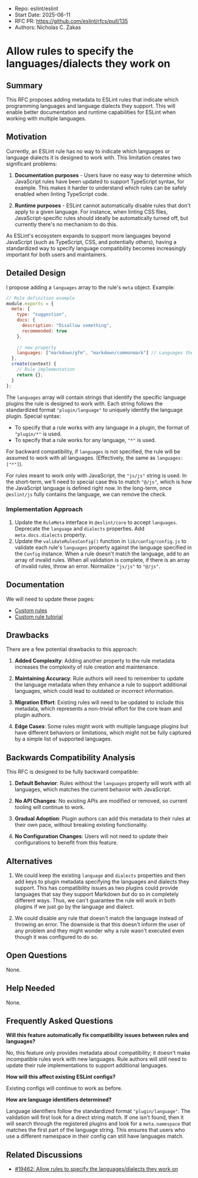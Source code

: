 - Repo: eslint/eslint
- Start Date: 2025-06-11
- RFC PR: https://github.com/eslint/rfcs/pull/135
- Authors: Nicholas C. Zakas

# Allow rules to specify the languages/dialects they work on

## Summary

This RFC proposes adding metadata to ESLint rules that indicate which programming languages and language dialects they support. This will enable better documentation and runtime capabilities for ESLint when working with multiple languages.

## Motivation

Currently, an ESLint rule has no way to indicate which languages or language dialects it is designed to work with. This limitation creates two significant problems:

1. **Documentation purposes** - Users have no easy way to determine which JavaScript rules have been updated to support TypeScript syntax, for example. This makes it harder to understand which rules can be safely enabled when linting TypeScript code.

2. **Runtime purposes** - ESLint cannot automatically disable rules that don't apply to a given language. For instance, when linting CSS files, JavaScript-specific rules should ideally be automatically turned off, but currently there's no mechanism to do this.

As ESLint's ecosystem expands to support more languages beyond JavaScript (such as TypeScript, CSS, and potentially others), having a standardized way to specify language compatibility becomes increasingly important for both users and maintainers.

## Detailed Design

I propose adding a `languages` array to the rule's `meta` object. Example:

```js
// Rule definition example
module.exports = {
  meta: {
    type: "suggestion",
    docs: {
      description: "Disallow something",
      recommended: true
    },
    
    // new property
    languages: ["markdown/gfm", "markdown/commonmark"] // Languages the rule supports
  },
  create(context) {
    // Rule implementation
    return {};
  }
};
```

The `languages` array will contain strings that identify the specific language plugins the rule is designed to work with. Each string follows the standardized format `"plugin/language"` to uniquely identify the language plugin. Special syntax:

- To specify that a rule works with any language in a plugin, the format of `"plugin/*"` is used.
- To specify that a rule works for any language, `"*"` is used. 

For backward compatibility, if `languages` is not specified, the rule will be assumed to work with all languages. (Effectively, the same as `languages: ["*"]`).

For rules meant to work only with JavaScript, the `"js/js"` string is used. In the short-term, we'll need to special case this to match `"@/js"`, which is how the JavaScript language is defined right now. In the long-term, once `@eslint/js` fully contains the language, we can remove the check.

### Implementation Approach

1. Update the `RuleMeta` interface in `@eslint/core` to accept `languages`. Deprecate the `language` and `dialects` properties. Add `meta.docs.dialects` property.
2. Update the `validateRulesConfig()` function in `lib/config/config.js` to validate each rule's `languages` property against the language specified in the `Config` instance. When a rule doesn't match the language, add to an array of invalid rules. When all validation is complete, if there is an array of invalid rules, throw an error. Normalize `"js/js"` to `"@/js"`.

## Documentation

We will need to update these pages:

* [Custom rules](https://eslint.org/docs/latest/extend/custom-rules)
* [Custom rule tutorial](https://eslint.org/docs/latest/extend/custom-rule-tutorial)

## Drawbacks

There are a few potential drawbacks to this approach:

1. **Added Complexity**: Adding another property to the rule metadata increases the complexity of rule creation and maintenance.

2. **Maintaining Accuracy**: Rule authors will need to remember to update the language metadata when they enhance a rule to support additional languages, which could lead to outdated or incorrect information.

3. **Migration Effort**: Existing rules will need to be updated to include this metadata, which represents a non-trivial effort for the core team and plugin authors.

4. **Edge Cases**: Some rules might work with multiple language plugins but have different behaviors or limitations, which might not be fully captured by a simple list of supported languages.

## Backwards Compatibility Analysis

This RFC is designed to be fully backward compatible:

1. **Default Behavior**: Rules without the `languages` property will work with all languages, which matches the current behavior with JavaScript.

2. **No API Changes**: No existing APIs are modified or removed, so current tooling will continue to work.

3. **Gradual Adoption**: Plugin authors can add this metadata to their rules at their own pace, without breaking existing functionality.

4. **No Configuration Changes**: Users will not need to update their configurations to benefit from this feature.

## Alternatives

1. We could keep the existing `language` and `dialects` properties and then add keys to plugin metadata specifying the languages and dialects they support. This has compatibility issues as two plugins could provide languages that say they support Markdown but do so in completely different ways. Thus, we can't guarantee the rule will work in both plugins if we just go by the language and dialect.

2. We could disable any rule that doesn't match the language instead of throwing an error. The downside is that this doesn't inform the user of any problem and they might wonder why a rule wasn't executed even though it was configured to do so.

## Open Questions

None.

## Help Needed

None.

## Frequently Asked Questions

**Will this feature automatically fix compatibility issues between rules and languages?**  

No, this feature only provides metadata about compatibility; it doesn't make incompatible rules work with new languages. Rule authors will still need to update their rule implementations to support additional languages.

**How will this affect existing ESLint configs?**  

Existing configs will continue to work as before.

**How are language identifiers determined?**  

Language identifiers follow the standardized format `"plugin/language"`. The validation will first look for a direct string match. If one isn't found, then it will search through the registered plugins and look for a `meta.namespace` that matches the first part of the language string. This ensures that users who use a different namespace in their config can still have languages match.

## Related Discussions

- [#19462: Allow rules to specify the languages/dialects they work on](https://github.com/eslint/eslint/issues/19462)
